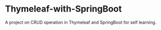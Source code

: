 # Thymeleaf-with-SpringBoot
A project on CRUD operation in Thymeleaf and SpringBoot for self learning.
